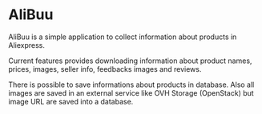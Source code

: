 # AliBuu
AliBuu is a simple application to collect information about products in Aliexpress.

Current features provides downloading information about product names, prices, images, seller info, feedbacks images and reviews.

There is possible to save informations about products in database. Also all images are saved in an external service like OVH Storage (OpenStack) but image URL are saved into a database. 
